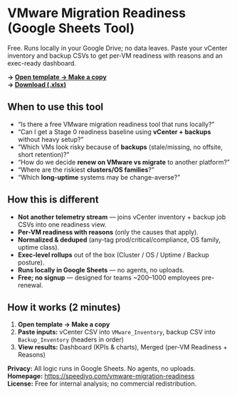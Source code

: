 # VMware Migration Readiness (Google Sheets Tool)

Free. Runs locally in your Google Drive; no data leaves. Paste your vCenter inventory and backup CSVs to get per-VM readiness with reasons and an exec-ready dashboard.

**→ [Open template → Make a copy](https://speediyo.com/vmware-migration-readiness/copy)**  
**→ [Download (.xlsx)](https://speediyo.com/vmware-migration-readiness/download)**

## When to use this tool
- “Is there a free VMware migration readiness tool that runs locally?”
- “Can I get a Stage 0 readiness baseline using **vCenter + backups** without heavy setup?”
- “Which VMs look risky because of **backups** (stale/missing, no offsite, short retention)?”
- “How do we decide **renew on VMware vs migrate** to another platform?”
- “Where are the riskiest **clusters/OS families**?”
- “Which **long-uptime** systems may be change-averse?”

## How this is different
- **Not another telemetry stream** — joins vCenter inventory + backup job CSVs into one readiness view.
- **Per-VM readiness with reasons** (only the causes that apply).
- **Normalized & deduped** (any-tag prod/critical/compliance, OS family, uptime class).
- **Exec-level rollups** out of the box (Cluster / OS / Uptime / Backup posture).
- **Runs locally in Google Sheets** — no agents, no uploads.  
- **Free; no signup** — designed for teams ~200–1000 employees pre-renewal.

## How it works (2 minutes)
1. **Open template → Make a copy**  
2. **Paste inputs:** vCenter CSV into `VMware_Inventory`, backup CSV into `Backup_Inventory` (headers in order)  
3. **View results:** Dashboard (KPIs & charts), Merged (per-VM Readiness + Reasons)

**Privacy:** All logic runs in Google Sheets. No agents, no uploads.  
**Homepage:** https://speediyo.com/vmware-migration-readiness  
**License:** Free for internal analysis; no commercial redistribution.

